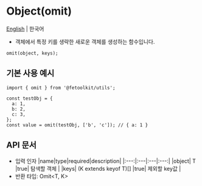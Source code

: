 # Object(omit)

[English](./omit.md) | 한국어

- 객체에서 특정 키를 생략한 새로운 객체를 생성하는 함수입니다.

```tsx
omit(object, keys);
```

## 기본 사용 예시

```tsx
import { omit } from '@fetoolkit/utils';

const testObj = {
  a: 1,
  b: 2,
  c: 3,
};
const value = omit(testObj, ['b', 'c']); // { a: 1 }
```

## API 문서

- 입력 인자
  |name|type|required|description|
  |:---:|:---|:---|:---:|
  |object| T |true| 탐색할 객체 |
  |keys| (K extends keyof T)[] |true| 제외할 key값 |
- 반환 타입: Omit<T, K>

